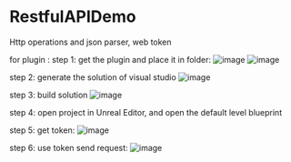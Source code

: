 # RestfulAPIDemo
Http operations and json parser, web token

for plugin :
step 1:
get the plugin and place it in folder:
![image](https://user-images.githubusercontent.com/8192020/181268201-59b1387d-bc52-47b6-a2b7-3ec017441f09.png)
![image](https://user-images.githubusercontent.com/8192020/181268329-57fee350-0846-4c66-abcf-11e88faedfe6.png)

step 2:
generate the solution of visual studio
![image](https://user-images.githubusercontent.com/8192020/181269140-71222f9a-564c-4a05-a43a-890157bb81e9.png)

step 3:
build solution
![image](https://user-images.githubusercontent.com/8192020/181269230-808c14b9-0e37-4d00-8959-45f92bc97518.png)

step 4:
open project in Unreal Editor, and open the default level blueprint 

step 5: 
get token:
![image](https://user-images.githubusercontent.com/8192020/181269757-0064fbfc-5f82-4906-90ba-d447ef92c326.png)

step 6:
use token send request:
![image](https://user-images.githubusercontent.com/8192020/181269853-c323401e-84ae-4350-86a0-741f1f740807.png)

